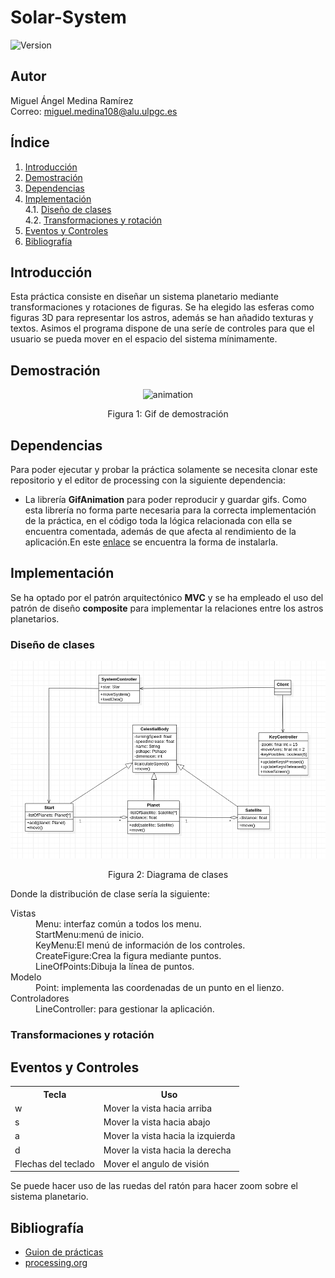 # Solar-System
![Version](https://img.shields.io/badge/version-1.0-green)

## Autor
Miguel Ángel Medina Ramírez <br>
Correo: miguel.medina108@alu.ulpgc.es

## Índice
1. [Introducción](#introducción)
2. [Demostración](#demostración)
3. [Dependencias](#dependencias)
4. [Implementación](#implementación)<br>
 4.1. [Diseño de clases](#diseño-de-clases)<br>
 4.2. [Transformaciones y rotación](#transformaciones-y-rotación)<br>
5. [Eventos y Controles](#eventos-y-controles)
6. [Bibliografía](#bibliografía)

## Introducción
Esta práctica consiste en diseñar un sistema planetario mediante transformaciones y rotaciones de figuras. Se ha elegido las esferas como figuras 3D para representar los astros, además se han añadido texturas y textos. Asimos el programa dispone de una seríe de controles para que el usuario se pueda mover en el espacio del sistema mínimamente.

## Demostración
<p align="center"> 
   <img src="animation.gif" alt="animation"></img>
   <p align="center">Figura 1: Gif de demostración</p>
</p>

## Dependencias
Para poder ejecutar y probar la práctica solamente se necesita clonar este repositorio y el editor de processing con la siguiente dependencia:
- La librería **GifAnimation** para poder reproducir y guardar gifs. Como esta librería no forma parte necesaria para la correcta implementación de la práctica, en el código toda la lógica relacionada con ella se encuentra comentada, además de que afecta al rendimiento de la aplicación.En este [enlace](https://github.com/extrapixel/gif-animation) se encuentra la forma de instalarla.

## Implementación
Se ha optado por el patrón arquitectónico **MVC** y se ha empleado el uso del patrón de diseño **composite** para implementar la relaciones entre los astros planetarios.

### Diseño de clases
<p align="center"> 
   <img src="data/diagrama.png" alt="diagrama"></img>
   <p align="center">Figura 2: Diagrama de clases</p>
</p>

Donde la distribución de clase sería la siguiente:

<dl>
  <dt>Vistas</dt>
    <dd>Menu: interfaz común a todos los menu.</dd>
    <dd>StartMenu:menú de inicio.</dd>
    <dd>KeyMenu:El menú de información de los controles.</dd>
    <dd>CreateFigure:Crea la figura mediante puntos.</dd>
    <dd>LineOfPoints:Dibuja la línea de puntos.</dd>
  <dt>Modelo</dt>
    <dd>Point: implementa las coordenadas de un punto en el lienzo.</dd>
  <dt>Controladores</dt>
    <dd>LineController: para gestionar la aplicación.</dd>
</dl>

### Transformaciones y rotación

## Eventos y Controles

<table style="width:100%">
  <tr>
    <th>Tecla</th>
    <th>Uso</th>
  </tr>
  <tr>
    <td>w</td>
    <td>Mover la vista hacia arriba</td>
  </tr>
  <tr>
    <td>s</td>
    <td>Mover la vista hacia abajo</td>
  </tr>
  <tr>
    <td>a</td>
    <td>Mover la vista hacia la izquierda</td>
  </tr>
  <tr>
    <td>d</td>
    <td>Mover la vista hacia la derecha</td>
  </tr>
  <tr>
    <td>Flechas del teclado</td>
    <td>Mover el angulo de visión</td>
  </tr>
</table>

Se puede hacer uso de las ruedas del ratón para hacer zoom sobre el sistema planetario.


## Bibliografía

* [Guion de prácticas](https://cv-aep.ulpgc.es/cv/ulpgctp20/pluginfile.php/126724/mod_resource/content/22/CIU_Pr_cticas.pdf)
* [processing.org](https://processing.org/)
